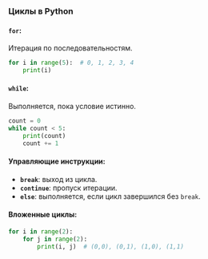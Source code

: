 ### **Циклы в Python**

#### **`for`:**

Итерация по последовательностям.

```python
for i in range(5):  # 0, 1, 2, 3, 4
    print(i)
```

#### **`while`:**

Выполняется, пока условие истинно.

```python
count = 0
while count < 5:
    print(count)
    count += 1
```

#### **Управляющие инструкции:**

- **`break`**: выход из цикла.
- **`continue`**: пропуск итерации.
- **`else`**: выполняется, если цикл завершился без `break`.

#### **Вложенные циклы:**

```python
for i in range(2):
    for j in range(2):
        print(i, j)  # (0,0), (0,1), (1,0), (1,1)
```